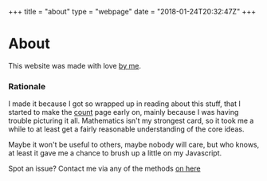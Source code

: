 +++
title = "about"
type = "webpage"
date = "2018-01-24T20:32:47Z"
+++

# About

This website was made with love [by me](https://djhworld.github.io/about). 


### Rationale

I made it because I got so wrapped up in reading about this stuff, that I started to make the [count](/counting) page early on, mainly because I was having trouble picturing it all. Mathematics isn't my strongest card, so it took me a while to at least get a fairly reasonable understanding of the core ideas.

Maybe it won't be useful to others, maybe nobody will care, but who knows, at least it gave me a chance to brush up a little on my Javascript.

Spot an issue? Contact me via any of the methods [on here](https://djhworld.github.io/about)